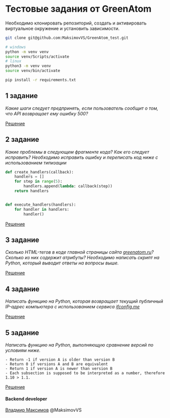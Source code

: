 # Тестовые задания от GreenAtom

Необходимо клонировать репозиторий, создать и активировать виртуальное окружение и установить зависимости.

```bash
git clone git@github.com:MaksimovVS/GreenAtom_test.git

# windows
python -m venv venv
source venv/Scripts/activate 
# linux
python3 -m venv venv
source venv/bin/activate 

pip install -r requirements.txt
```

## 1 задание

_Какие шаги следует предпринять, если пользователь сообщит о том, что API возвращает ему ошибку 500?_

[Решение](task1.md)

## 2 задание

_Какие проблемы в следующем фрагменте кода? Как его следует исправить? Необходимо исправить ошибку и переписать код ниже с использованием типизации_

```python
def create_handlers(callback):
    handlers = []
    for step in range(5):
        handlers.append(lambda: callback(step))
    return handlers


def execute_handlers(handlers):
    for handler in handlers:
        handler()
```

[Решение](task2.py)


## 3 задание

_Сколько HTML-тегов в коде главной страницы сайта [greenatom.ru](https://greenatom.ru/)? Сколько из них содержит атрибуты? Необходимо написать скрипт на Python, который выводит ответы на вопросы выше._

[Решение](task3.py)


## 4 задание

_Написать функцию на Python, которая возвращает текущий публичный IP-адрес компьютера с использованием сервиса [ifconfig.me](https://ifconfig.me/)_

[Решение](task4.py)


## 5 задание

_Написать функцию на Python, выполняющую сравнение версий по условиям ниже._

```
- Return -1 if version A is older than version B
- Return 0 if versions A and B are equivalent
- Return 1 if version A is newer than version B
- Each subsection is supposed to be interpreted as a number, therefore 1.10 > 1.1.
```

[Решение](task5.py)

#### Backend developer

[Владмир Максимов](https://github.com/MaksimovVS) @MaksimovVS
